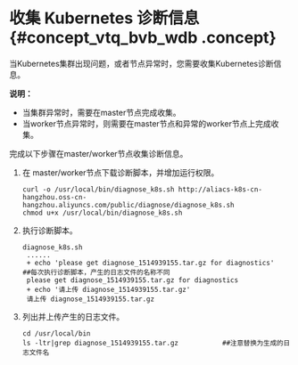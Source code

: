 # 收集 Kubernetes 诊断信息 {#concept_vtq_bvb_wdb .concept}

当Kubernetes集群出现问题，或者节点异常时，您需要收集Kubernetes诊断信息。

**说明：** 

-   当集群异常时，需要在master节点完成收集。
-   当worker节点异常时，则需要在master节点和异常的worker节点上完成收集。

完成以下步骤在master/worker节点收集诊断信息。

1.  在 master/worker节点下载诊断脚本，并增加运行权限。

    ```
    curl -o /usr/local/bin/diagnose_k8s.sh http://aliacs-k8s-cn-hangzhou.oss-cn-hangzhou.aliyuncs.com/public/diagnose/diagnose_k8s.sh
    chmod u+x /usr/local/bin/diagnose_k8s.sh
    ```

2.  执行诊断脚本。

    ```
    diagnose_k8s.sh
     ......
     + echo 'please get diagnose_1514939155.tar.gz for diagnostics'   ##每次执行诊断脚本，产生的日志文件的名称不同
     please get diagnose_1514939155.tar.gz for diagnostics
     + echo '请上传 diagnose_1514939155.tar.gz'
     请上传 diagnose_1514939155.tar.gz
    ```

3.  列出并上传产生的日志文件。

    ```
    cd /usr/local/bin
    ls -ltr|grep diagnose_1514939155.tar.gz           ##注意替换为生成的日志文件名
    ```


